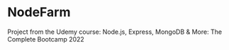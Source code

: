 # NodeFarm  
Project from the Udemy course: Node.js, Express, MongoDB & More: The Complete Bootcamp 2022
